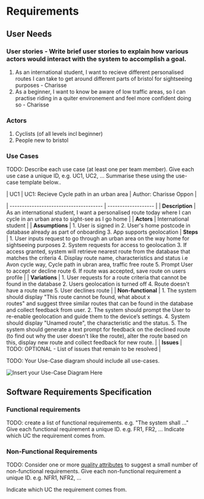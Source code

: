 # Requirements

## User Needs

### User stories - Write brief user stories to explain how various actors would interact with the system to accomplish a goal.
1. As an international student, I want to recieve different personalised routes I can take to get around different parts of bristol for sightseeing purposes - Charisse
2. As a beginner, I want to know be aware of low traffic areas, so I can practise riding in a quiter environement and feel more confident doing so - Charisse

### Actors
1. Cyclists (of all levels incl beginner)
2. People new to bristol

### Use Cases
TODO: Describe each use case (at least one per team member).
    Give each use case a unique ID, e.g. UC1, UC2, ...
    Summarise these using the use-case template below..

| UC1 | UC1: Recieve Cycle path in an urban area | Author: Charisse Oppon |

| -------------------------------------- | ------------------- |
| **Description** | As an international student, I want a personalised route today where I can cycle in an urban area to sight-see as I go home |
| **Actors** | International student |
| **Assumptions** | 1. User is signed in 2. User's home postcode in database already as part of onboarding 3. App supports geolocation
| **Steps** | 1. User inputs request to go through an urban area on the way home for 
                 sightseeing purposes
              2. System requests for access to geolocation
              3. If access granted, system will retrieve nearest route from the database that 
                 matches the criteria
              4. Display route name, characteristics and status i.e  Avon cycle way, Cycle 
                 path in ubran area, traffic free route 
              5. Prompt User to accept or decline route 
              6. If route was accepted, save route on users profile |
| **Variations** | 1. User requests for a route criteria that cannot be found in the database 
                   2. Users geolocation is turned off
                   4. Route doesn't have a route name 
                   5. User declines route |
| **Non-functional** | 1. The system should display "This route cannot be found, what about x  
                          routes" and suggest three similar routes that can be found in the 
                          database and collect feedback from user. 
                       2. The system should prompt the User to re-enable geolocation and guide 
                          them to the device’s settings. 
                       4. System should display "Unamed route", the characteristic and the 
                          status.
                       5. The system should generate a text prompt for feedback on the 
                          declined route (to find out why the user doesn't like the route), 
                          alter the route based on this, display new route and collect 
                          feedback for new route. |
| **Issues** | TODO: OPTIONAL - List of issues that remain to be resolved |


TODO: Your Use-Case diagram should include all use-cases.

![Insert your Use-Case Diagram Here](images/use-case.png)

## Software Requirements Specification
### Functional requirements
TODO: create a list of functional requirements. 
    e.g. "The system shall ..."
    Give each functional requirement a unique ID. e.g. FR1, FR2, ...
    Indicate which UC the requirement comes from.


### Non-Functional Requirements
TODO: Consider one or more [quality attributes](https://en.wikipedia.org/wiki/ISO/IEC_9126) to suggest a small number of non-functional requirements.
Give each non-functional requirement a unique ID. e.g. NFR1, NFR2, ...

Indicate which UC the requirement comes from.
